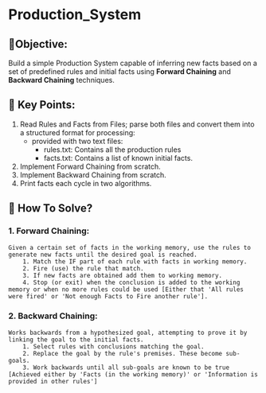 # Production_System
## 🎯Objective:
Build a simple Production System capable of inferring new facts based on a set of predefined rules and initial facts using **Forward Chaining** and **Backward Chaining** techniques.
## 📌 Key Points:
1. Read Rules and Facts from Files; parse both files and convert them into a structured format for processing:
    - provided with two text files: 
        - rules.txt: Contains all the production rules 
        - facts.txt: Contains a list of known initial facts. 
2. Implement Forward Chaining from scratch. 
3. Implement Backward Chaining from scratch. 
4. Print facts each cycle in two algorithms. 
## 🧩 How To Solve?
### 1. Forward Chaining:
```
Given a certain set of facts in the working memory, use the rules to generate new facts until the desired goal is reached. 
    1. Match the IF part of each rule with facts in working memory.
    2. Fire (use) the rule that match.
    3. If new facts are obtained add them to working memory.
    4. Stop (or exit) when the conclusion is added to the working memory or when no more rules could be used [Either that 'All rules were fired' or 'Not enough Facts to Fire another rule'].
```
### 2. Backward Chaining:
```
Works backwards from a hypothesized goal, attempting to prove it by linking the goal to the initial facts.
    1. Select rules with conclusions matching the goal.
    2. Replace the goal by the rule's premises. These become sub-goals.
    3. Work backwards until all sub-goals are known to be true [Achieved either by 'Facts (in the working memory)' or 'Information is provided in other rules']
```